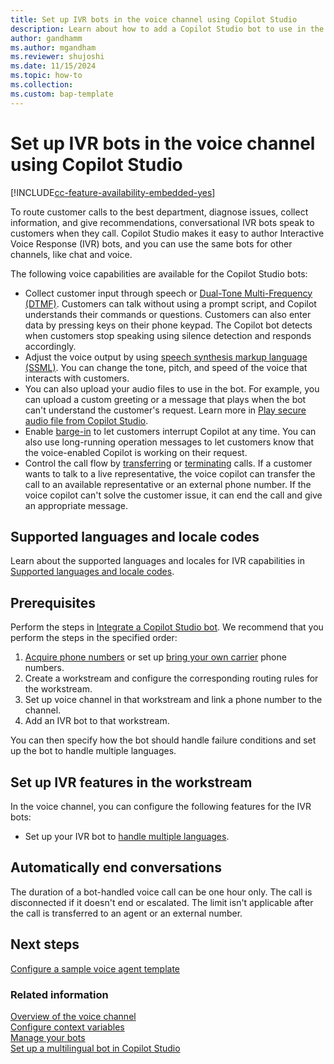 ```yaml
---
title: Set up IVR bots in the voice channel using Copilot Studio
description: Learn about how to add a Copilot Studio bot to use in the voice channel.
author: gandhamm
ms.author: mgandham
ms.reviewer: shujoshi
ms.date: 11/15/2024
ms.topic: how-to
ms.collection:
ms.custom: bap-template
---
```


# Set up IVR bots in the voice channel using Copilot Studio

[!INCLUDE[cc-feature-availability-embedded-yes](../../includes/cc-feature-availability-embedded-yes.md)]

To route customer calls to the best department, diagnose issues, collect information, and give recommendations, conversational IVR bots speak to customers when they call. Copilot Studio makes it easy to author Interactive Voice Response (IVR) bots, and you can use the same bots for other channels, like chat and voice.

The following voice capabilities are available for the Copilot Studio bots:

- Collect customer input through speech or [Dual-Tone Multi-Frequency (DTMF)](/microsoft-copilot-studio/voice-dtmf). Customers can talk without using a prompt script, and Copilot understands their commands or questions. Customers can also enter data by pressing keys on their phone keypad. The Copilot bot detects when customers stop speaking using silence detection and responds accordingly.
- Adjust the voice output by using [speech synthesis markup language (SSML)](/microsoft-copilot-studio/voice-configuration#format-speech-synthesis-with-ssml). You can change the tone, pitch, and speed of the voice that interacts with customers.
- You can also upload your audio files to use in the bot. For example, you can upload a custom greeting or a message that plays when the bot can't understand the customer's request. Learn more in [Play secure audio file from Copilot Studio](/dynamics365/guidance/resources/copilot-studio-play-audio-file).
- Enable [barge-in](/microsoft-copilot-studio/voice-configuration#enable-barge-in) to let customers interrupt Copilot at any time. You can also use long-running operation messages to let customers know that the voice-enabled Copilot is working on their request.
- Control the call flow by [transferring](/microsoft-copilot-studio/voice-configuration#transfer-a-call-to-an-agent-or-external-phone-number) or [terminating](/microsoft-copilot-studio/voice-configuration#configure-call-termination) calls. If a customer wants to talk to a live representative, the voice copilot can transfer the call to an available representative or an external phone number. If the voice copilot can't solve the customer issue, it can end the call and give an appropriate message.

## Supported languages and locale codes

Learn about the supported languages and locales for IVR capabilities in [Supported languages and locale codes](/dynamics365/customer-service/administer/voice-channel-supported-languages?context=/dynamics365/contact-center/context/administer-context).

## Prerequisites

Perform the steps in [Integrate a Copilot Studio bot](configure-bot-virtual-agent.md). We recommend that you perform the steps in the specified order:

1. [Acquire phone numbers](/dynamics365/customer-service/administer/voice-channel-manage-phone-numbers) or set up [bring your own carrier](/dynamics365/customer-service/administer/voice-channel-bring-your-own-number) phone numbers.
1. Create a workstream and configure the corresponding routing rules for the workstream.
1. Set up voice channel in that workstream and link a phone number to the channel.
1. Add an IVR bot to that workstream.

You can then specify how the bot should handle failure conditions and set up the bot to handle multiple languages.

## Set up IVR features in the workstream

In the voice channel, you can configure the following features for the IVR bots:

- Set up your IVR bot to [handle multiple languages](/dynamics365/contact-center/administer/configure-multilingual-agents?toc=/dynamics365/customer-service/administer/toc.json&bc=../../breadcrumb/toc.yml).

## Automatically end conversations

The duration of a bot-handled voice call can be one hour only. The call is disconnected if it doesn't end or escalated. The limit isn't applicable after the call is transferred to an agent or an external number.

## Next steps

[Configure a sample voice agent template](/dynamics365/contact-center/administer/bot-scenario-configure)

### Related information

[Overview of the voice channel](/dynamics365/customer-service/administer/voice-channel)  
[Configure context variables](/dynamics365/customer-service/administer/context-variables-for-bot)  
[Manage your bots](/dynamics365/customer-service/administer/manage-your-bots?context=/dynamics365/contact-center/context/administer-context)  
[Set up a multilingual bot in Copilot Studio](/dynamics365/customer-service/administer/set-up-multilingual-pva-bot)  